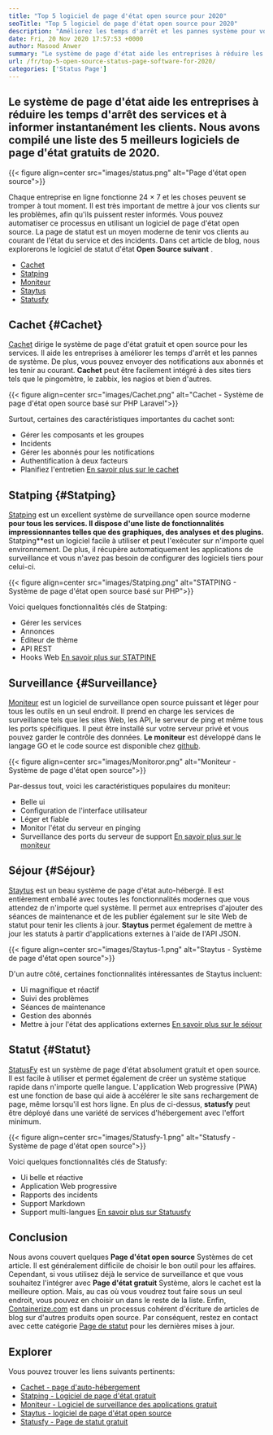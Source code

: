 ```yaml
---
title: "Top 5 logiciel de page d'état open source pour 2020" 
seoTitle: "Top 5 logiciel de page d'état open source pour 2020" 
description: "Améliorez les temps d'arrêt et les pannes système pour vos services à l'aide de systèmes de page d'état gratuits et open source. Envoyez des notifications pour mettre à jour les clients." 
date: Fri, 20 Nov 2020 17:57:53 +0000
author: Masood Anwer
summary: "Le système de page d'état aide les entreprises à réduire les temps d'arrêt des services et à informer instantanément les clients. Nous avons compilé une liste des 5 meilleurs logiciels de page d'état gratuits de 2020." 
url: /fr/top-5-open-source-status-page-software-for-2020/
categories: ['Status Page']
---
```


## Le système de page d'état aide les entreprises à réduire les temps d'arrêt des services et à informer instantanément les clients. Nous avons compilé une liste des 5 meilleurs logiciels de page d'état gratuits de 2020.

{{< figure align=center src="images/status.png" alt="Page d'état open source">}}

Chaque entreprise en ligne fonctionne 24 × 7 et les choses peuvent se tromper à tout moment. Il est très important de mettre à jour vos clients sur les problèmes, afin qu'ils puissent rester informés. Vous pouvez automatiser ce processus en utilisant un logiciel de page d'état open source. La page de statut est un moyen moderne de tenir vos clients au courant de l'état du service et des incidents. Dans cet article de blog, nous explorerons le logiciel de statut d'état  **Open Source suivant**  .
  * [Cachet][1]
  * [Statping][2]
  * [Moniteur][3]
  * [Staytus][4]
  * [Statusfy][5]

## Cachet {#Cachet}

[Cachet][6] dirige le système de page d'état gratuit et open source pour les services. Il aide les entreprises à améliorer les temps d'arrêt et les pannes de système. De plus, vous pouvez envoyer des notifications aux abonnés et les tenir au courant.  **Cachet**  peut être facilement intégré à des sites tiers tels que le pingomètre, le zabbix, les nagios et bien d'autres.

{{< figure align=center src="images/Cachet.png" alt="Cachet - Système de page d'état open source basé sur PHP Laravel">}}

Surtout, certaines des caractéristiques importantes du cachet sont:
  * Gérer les composants et les groupes
  * Incidents
  * Gérer les abonnés pour les notifications
  * Authentification à deux facteurs
  * Planifiez l'entretien
[En savoir plus sur le cachet][7]

## Statping {#Statping}

[Statping][8] est un excellent système de surveillance open source moderne  **pour tous les services. Il dispose d'une liste de fonctionnalités impressionnantes telles que des graphiques, des analyses et des plugins.**  Statping**est un logiciel facile à utiliser et peut l'exécuter sur n'importe quel environnement. De plus, il récupère automatiquement les applications de surveillance et vous n'avez pas besoin de configurer des logiciels tiers pour celui-ci.

{{< figure align=center src="images/Statping.png" alt="STATPING - Système de page d'état open source basé sur PHP">}}

Voici quelques fonctionnalités clés de Statping:
  * Gérer les services
  * Annonces
  * Éditeur de thème
  * API REST
  * Hooks Web
[En savoir plus sur STATPINE][9]

## Surveillance {#Surveillance}

[Moniteur][10] est un logiciel de surveillance open source puissant et léger pour tous les outils en un seul endroit. Il prend en charge les services de surveillance tels que les sites Web, les API, le serveur de ping et même tous les ports spécifiques. Il peut être installé sur votre serveur privé et vous pouvez garder le contrôle des données.  **Le moniteur**  est développé dans le langage GO et le code source est disponible chez [github][11].

{{< figure align=center src="images/Monitoror.png" alt="Moniteur - Système de page d'état open source">}}

Par-dessus tout, voici les caractéristiques populaires du moniteur:
  * Belle ui
  * Configuration de l'interface utilisateur
  * Léger et fiable
  * Monitor l'état du serveur en pinging
  * Surveillance des ports du serveur de support
[En savoir plus sur le moniteur][12]

## Séjour {#Séjour}

[Staytus][13] est un beau système de page d'état auto-hébergé. Il est entièrement emballé avec toutes les fonctionnalités modernes que vous attendez de n'importe quel système. Il permet aux entreprises d'ajouter des séances de maintenance et de les publier également sur le site Web de statut pour tenir les clients à jour.  **Staytus**  permet également de mettre à jour les statuts à partir d'applications externes à l'aide de l'API JSON.

{{< figure align=center src="images/Staytus-1.png" alt="Staytus - Système de page d'état open source">}}

D'un autre côté, certaines fonctionnalités intéressantes de Staytus incluent:
  * Ui magnifique et réactif
  * Suivi des problèmes
  * Séances de maintenance
  * Gestion des abonnés
  * Mettre à jour l'état des applications externes
[En savoir plus sur le séjour][14]

## Statut {#Statut}

[StatusFy][15] est un système de page d'état absolument gratuit et open source. Il est facile à utiliser et permet également de créer un système statique rapide dans n'importe quelle langue. L'application Web progressive (PWA) est une fonction de base qui aide à accélérer le site sans rechargement de page, même lorsqu'il est hors ligne. En plus de ci-dessus,  **statusfy**  peut être déployé dans une variété de services d'hébergement avec l'effort minimum.

{{< figure align=center src="images/Statusfy-1.png" alt="Statusfy - Système de page d'état open source">}}

Voici quelques fonctionnalités clés de Statusfy:
  * Ui belle et réactive
  * Application Web progressive
  * Rapports des incidents
  * Support Markdown
  * Support multi-langues
[En savoir plus sur Statuusfy][16]

## Conclusion
Nous avons couvert quelques  **Page d'état open source** Systèmes de cet article. Il est généralement difficile de choisir le bon outil pour les affaires. Cependant, si vous utilisez déjà le service de surveillance et que vous souhaitez l'intégrer avec **Page d'état gratuit**  Système, alors le cachet est la meilleure option. Mais, au cas où vous voudrez tout faire sous un seul endroit, vous pouvez en choisir un dans le reste de la liste.
Enfin, [Containerize.com][17] est dans un processus cohérent d'écriture de articles de blog sur d'autres produits open source. Par conséquent, restez en contact avec cette catégorie [Page de statut][18] pour les dernières mises à jour.

## Explorer
Vous pouvez trouver les liens suivants pertinents:
  * [Cachet - page d'auto-hébergement][7]
  * [Statping - Logiciel de page d'état gratuit][9]
  * [Moniteur - Logiciel de surveillance des applications gratuit][12]
  * [Staytus - logiciel de page d'état open source][14]
  * [Statusfy - Page de statut gratuit][16]



 [1]: #Cachet
 [2]: #Statping
 [3]: #Monitoror
 [4]: #Staytus
 [5]: #Statusfy
 [6]: https://cachethq.io/
 [7]: https://products.containerize.com/status/cachet
 [8]: https://statping.com
 [9]: https://products.containerize.com/status/statping
 [10]: https://monitoror.com
 [11]: https://github.com/monitoror/monitoror
 [12]: https://products.containerize.com/status/monitoror
 [13]: https://staytus.co
 [14]: https://products.containerize.com/status/staytus
 [15]: https://marquez.co/statusfy
 [16]: https://products.containerize.com/status/statusfy
 [17]: https://containerize.com
 [18]: https://blog.containerize.com/category/status-page/
